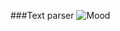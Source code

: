 ###Text parser
![Mood](https://user-images.githubusercontent.com/44451034/75098221-9762b180-55c4-11ea-850f-d5c4f1908d6f.png)
